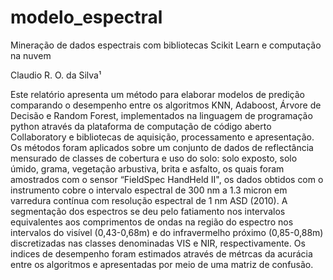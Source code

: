 # modelo_espectral

Mineração de dados espectrais com bibliotecas Scikit Learn e computação na nuvem 

Claudio R. O. da Silva¹

Este relatório apresenta um método para elaborar modelos de predição comparando o desempenho entre os algoritmos KNN, Adaboost, Árvore de Decisão e Random Forest, implementados  na linguagem de programação python através da plataforma de computação de código aberto Collaboratory e bibliotecas de aquisição, processamento e apresentação. Os métodos foram aplicados sobre um conjunto de dados de reflectância mensurado de classes de cobertura e uso do solo: solo exposto, solo úmido, grama, vegetação arbustiva, brita e asfalto, os quais foram amostrados com o sensor “FieldSpec HandHeld II", os dados obtidos com o instrumento cobre o intervalo espectral de 300 nm a 1.3 micron em varredura contínua com resolução espectral de 1 nm ASD (2010).  A segmentação dos espectros se deu pelo fatiamento nos intervalos equivalentes aos comprimentos de ondas na região do espectro nos intervalos do visível (0,43-0,68m) e do infravermelho próximo (0,85-0,88m) discretizadas nas classes denominadas VIS e NIR, respectivamente. Os indices de desempenho foram estimados através de métrcas da acurácia entre os algoritmos e apresentadas por meio de uma matriz de confusão.
